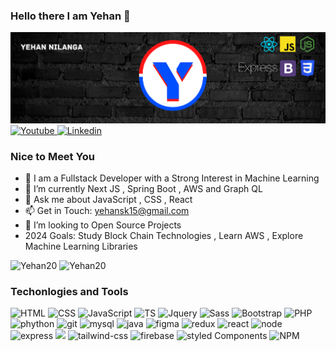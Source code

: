 ### Hello there I am Yehan 👋

<img src="Yehan Nilanga (2).png" alt="Alt text" title="Banner">

<a href="https://www.youtube.com/channel/UCehXOE5ywi5W0THfHnNZwpg">
  <img
    alt="Youtube"
    src="https://img.shields.io/badge/youtube-FF0000?logo=youtube&logoColor=white&style=for-the-badge"
  />
</a>
<a href="https://www.linkedin.com/in/yehan-nilanga-552b87161/">
  <img
    alt="Linkedin"
    src="https://img.shields.io/badge/linkedin-0077B5?logo=linkedin&logoColor=white&style=for-the-badge"
  />
</a>



### Nice to Meet You

- 🔭 I am a Fullstack Developer with a Strong Interest in Machine Learning
- 🌱 I’m currently Next JS , Spring Boot , AWS and Graph QL
- 💬 Ask me about JavaScript , CSS , React
- 📫 Get in Touch: yehansk15@gmail.com
- 👯 I’m looking to Open Source Projects
- 2024 Goals: Study Block Chain Technologies , Learn AWS , Explore Machine Learning Libraries

<p><img height="180em" width=400 src="https://github-readme-stats.vercel.app/api?username=Yehan20&show_icons=true&count_private=true&include_all_commits=true&custom_title=My%20PAT_1%20stats&locale=en" alt="Yehan20" />
  <img height="180em" src="https://github-readme-stats.vercel.app/api/top-langs/?username=Yehan20&show_icons=true&layout=compact" alt='Yehan20' />
</p>

                                                                                                                                                                               








### Techonlogies and Tools
<p>
  <img alt="HTML" src="https://img.shields.io/badge/HTML-E34F26?logo=html5&logoColor=white&style=for-the-badge" />
  <img alt="CSS" src="https://img.shields.io/badge/CSS-1572B6?logo=css3&logoColor=white&style=for-the-badge" />
  <img alt="JavaScript" src="https://img.shields.io/badge/JavaScript-F7DF1E?logo=javascript&logoColor=white&style=for-the-badge" />
  <img alt="TS" src="https://img.shields.io/badge/TypeScript-007ACC?style=for-the-badge&logo=typescript&logoColor=white" />
  <img alt="Jquery" src="https://img.shields.io/badge/jquery-%230769AD.svg?style=for-the-badge&logo=jquery&logoColor=white" />
  <img alt="Sass" src="https://img.shields.io/badge/Sass-CC6699?logo=sass&logoColor=white&style=for-the-badge" />
  <img alt="Bootstrap" src="https://img.shields.io/badge/bootstrap-%23563D7C.svg?style=for-the-badge&logo=bootstrap&logoColor=white" />
  <img alt="PHP" src='https://img.shields.io/badge/php-%23777BB4.svg?style=for-the-badge&logo=php&logoColor=white' />
  <img alt='phython' src='https://img.shields.io/badge/python-3670A0?style=for-the-badge&logo=python&logoColor=ffdd54'/>
  <img alt="git" src="https://img.shields.io/badge/git-%23F05033.svg?style=for-the-badge&logo=git&logoColor=white" />
  <img alt="mysql" src="https://img.shields.io/badge/MySQL-005C84?style=for-the-badge&logo=mysql&logoColor=white" />
  <img alt='java' src='https://img.shields.io/badge/Java-ED8B00?style=for-the-badge&logo=java&logoColor=white' />
  <img alt='figma' src='https://img.shields.io/badge/Figma-F24E1E?style=for-the-badge&logo=figma&logoColor=white' />
  <img alt='redux' src='https://img.shields.io/badge/Redux-593D88?style=for-the-badge&logo=redux&logoColor=white' />  
  <img alt='react' src='https://img.shields.io/badge/react-%2320232a.svg?style=for-the-badge&logo=react&logoColor=%2361DAFB' />
  <img alt='node' src='https://img.shields.io/badge/Node.js-43853D?style=for-the-badge&logo=node.js&logoColor=white' />
  <img alt='express' src='https://img.shields.io/badge/Express.js-404D59?style=for-the-badge' />
  <img alt-'mongo' src='https://img.shields.io/badge/MongoDB-4EA94B?style=for-the-badge&logo=mongodb&logoColor=white' />
  <img alt='tailwind-css' src='https://img.shields.io/badge/tailwindcss-%2338B2AC.svg?style=for-the-badge&logo=tailwind-css&logoColor=white'/>
  <img alt='firebase' src='https://img.shields.io/badge/Firebase-333333?style=for-the-badge&logo=Firebase&logoColor=red'/>
  <img alt='styled Components' src='https://img.shields.io/badge/styled--components-DB7093?style=for-the-badge&logo=styled-components&logoColor=white' />
  <img alt='NPM' src='https://img.shields.io/badge/NPM-%23000000.svg?style=for-the-badge&logo=npm&logoColor=white' />
</p>



<!--
**Yehan20/Yehan20** is a ✨ _special_ ✨ repository because its `README.md` (this file) appears on your GitHub profile.

Here are some ideas to get you started:

- 🔭 I’m currently working on ...
- 🌱 I’m currently learning ...
- 👯 I’m looking to collaborate on ...
- 🤔 I’m looking for help with ...
- 💬 Ask me about ...
- 📫 How to reach me: ...
- 😄 Pronouns: ...
- ⚡ Fun fact: ...
-->

